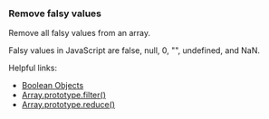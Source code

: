 ### Remove falsy values

Remove all falsy values from an array.

Falsy values in JavaScript are false, null, 0, "", undefined, and NaN.

Helpful links:
* [Boolean Objects](https://developer.mozilla.org/en-US/docs/Web/JavaScript/Reference/Global_Objects/Boolean)
* [Array.prototype.filter()](https://developer.mozilla.org/en-US/docs/Web/JavaScript/Reference/Global_Objects/Array/filter)
* [Array.prototype.reduce()](https://developer.mozilla.org/en-US/docs/Web/JavaScript/Reference/Global_Objects/Array/reduce)
